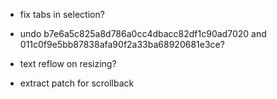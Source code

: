 * fix tabs in selection?

* undo b7e6a5c825a8d786a0cc4dbacc82df1c90ad7020 and 011c0f9e5bb87838afa90f2a33ba68920681e3ce?

* text reflow on resizing?

* extract patch for scrollback
